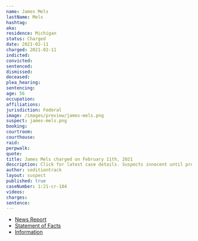 ```yaml
---
name: James Mels
lastName: Mels
hashtag:
aka:
residence: Michigan
status: Charged
date: 2021-02-11
charged: 2021-02-11
indicted:
convicted: 
sentenced: 
dismissed: 
deceased:
plea_hearing:
sentencing:
age: 56
occupation:
affiliations:
jurisdiction: Federal
image: /images/preview/james-mels.png
suspect: james-mels.png
booking:
courtroom:
courthouse:
raid:
perpwalk:
quote:
title: James Mels charged on February 11th, 2021
description: Click for latest case details. Suspects innocent until proven guilty.
author: seditiontrack
layout: suspect
published: true
caseNumber: 1:21-cr-184
videos:
charges:
sentence:
---
```

- [News Report](https://www.freep.com/story/news/local/michigan/macomb/2021/02/11/us-capitol-riot-james-mels-michigan/6721642002/)
- [Statement of Facts](https://www.justice.gov/doj/case-multi-defendant/file/1366576/download)
- [Information](https://www.justice.gov/usao-dc/case-multi-defendant/file/1377811/download)
